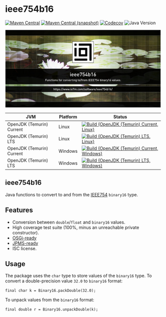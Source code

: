ieee754b16
===

[![Maven Central](https://img.shields.io/maven-central/v/com.io7m.ieee754b16/com.io7m.ieee754b16.svg?style=flat-square)](http://search.maven.org/#search%7Cga%7C1%7Cg%3A%22com.io7m.ieee754b16%22)
[![Maven Central (snapshot)](https://img.shields.io/nexus/s/com.io7m.ieee754b16/com.io7m.ieee754b16?server=https%3A%2F%2Fs01.oss.sonatype.org&style=flat-square)](https://s01.oss.sonatype.org/content/repositories/snapshots/com/io7m/ieee754b16/)
[![Codecov](https://img.shields.io/codecov/c/github/io7m-com/ieee754b16.svg?style=flat-square)](https://codecov.io/gh/io7m-com/ieee754b16)
![Java Version](https://img.shields.io/badge/17-java?label=java&color=e65cc3)

![com.io7m.ieee754b16](./src/site/resources/ieee754b16.jpg?raw=true)

| JVM | Platform | Status |
|-----|----------|--------|
| OpenJDK (Temurin) Current | Linux | [![Build (OpenJDK (Temurin) Current, Linux)](https://img.shields.io/github/actions/workflow/status/io7m-com/ieee754b16/main.linux.temurin.current.yml)](https://www.github.com/io7m-com/ieee754b16/actions?query=workflow%3Amain.linux.temurin.current)|
| OpenJDK (Temurin) LTS | Linux | [![Build (OpenJDK (Temurin) LTS, Linux)](https://img.shields.io/github/actions/workflow/status/io7m-com/ieee754b16/main.linux.temurin.lts.yml)](https://www.github.com/io7m-com/ieee754b16/actions?query=workflow%3Amain.linux.temurin.lts)|
| OpenJDK (Temurin) Current | Windows | [![Build (OpenJDK (Temurin) Current, Windows)](https://img.shields.io/github/actions/workflow/status/io7m-com/ieee754b16/main.windows.temurin.current.yml)](https://www.github.com/io7m-com/ieee754b16/actions?query=workflow%3Amain.windows.temurin.current)|
| OpenJDK (Temurin) LTS | Windows | [![Build (OpenJDK (Temurin) LTS, Windows)](https://img.shields.io/github/actions/workflow/status/io7m-com/ieee754b16/main.windows.temurin.lts.yml)](https://www.github.com/io7m-com/ieee754b16/actions?query=workflow%3Amain.windows.temurin.lts)|

## ieee754b16

Java functions to convert to and from the [IEEE754](https://en.wikipedia.org/wiki/IEEE_754)
`binary16` type.

## Features

* Conversion between `double`/`float` and `binary16` values.
* High coverage test suite (100%, minus an unreachable private constructor).
* [OSGi-ready](https://www.osgi.org/)
* [JPMS-ready](https://en.wikipedia.org/wiki/Java_Platform_Module_System)
* ISC license.

## Usage

The package uses the `char` type to store values of the `binary16` type.
To convert a double-precision value `32.0` to `binary16` format: 

```
final char k = Binary16.packDouble(32.0);
```

To unpack values from the `binary16` format:

```
final double r = Binary16.unpackDouble(k);
```


